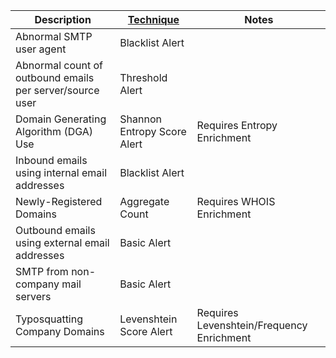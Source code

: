 | Description                                              | [Technique](/Detection-Techniques.md) | Notes                                     |
| -------------------------------------------------------- | ------------------------------------------------------- | ----------------------------------------- |
| Abnormal SMTP user agent                                 | Blacklist Alert                                         |                                           |
| Abnormal count of outbound emails per server/source user | Threshold Alert                                         |                                           |
| Domain Generating Algorithm (DGA) Use                    | Shannon Entropy Score Alert                             | Requires Entropy Enrichment               |
| Inbound emails using internal email addresses            | Blacklist Alert                                         |                                           |
| Newly-Registered Domains                                 | Aggregate Count                                         | Requires WHOIS Enrichment                 |
| Outbound emails using external email addresses           | Basic Alert                                             |                                           |
| SMTP from non-company mail servers                       | Basic Alert                                             |                                           |
| Typosquatting Company Domains                            | Levenshtein Score Alert                                 | Requires Levenshtein/Frequency Enrichment |
